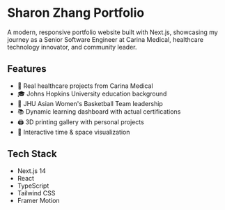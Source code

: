 # Sharon Zhang Portfolio

A modern, responsive portfolio website built with Next.js, showcasing my journey as a Senior Software Engineer at Carina Medical, healthcare technology innovator, and community leader.

## Features

- 🏥 Real healthcare projects from Carina Medical
- 🎓 Johns Hopkins University education background
- 🏀 JHU Asian Women's Basketball Team leadership
- 📚 Dynamic learning dashboard with actual certifications
- 🖨️ 3D printing gallery with personal projects
- 📍 Interactive time & space visualization

## Tech Stack

- Next.js 14
- React
- TypeScript
- Tailwind CSS
- Framer Motion
